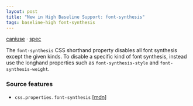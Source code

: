 ```yaml
---
layout: post
title: "New in High Baseline Support: font-synthesis"
tags: baseline-high font-synthesis
---
```


[caniuse](https://caniuse.com/?search=font-synthesis) · [spec](https://drafts.csswg.org/css-fonts-4/#font-synthesis)

The `font-synthesis` CSS shorthand property disables all font synthesis except the given kinds. To disable a specific kind of font synthesis, instead use the longhand properties such as `font-synthesis-style` and `font-synthesis-weight`.

### Source features

- ``css.properties.font-synthesis`` [[mdn]](https://developer.mozilla.org/en-US/search?q=css.properties.font-synthesis)
